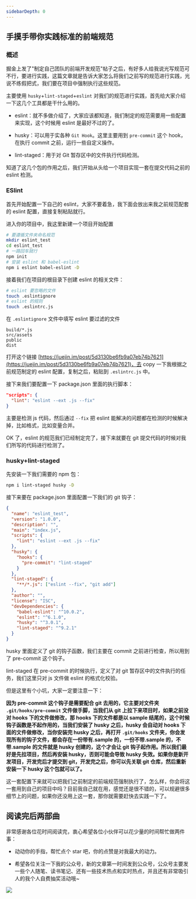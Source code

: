 ```yaml
---
sidebarDepth: 0
---
```


## 手摸手带你实践标准的前端规范

### 概述

掘金上发了"制定自己团队的前端开发规范"帖子之后，有好多人给我说光写规范可不行，要进行实践，这篇文章就是告诉大家怎么将我们之前写的规范进行实践，光说不练假把式，我们要在项目中强制执行这些规范。

主要使用 `husky`+`lint-staged`+`eslint` 对我们的规范进行实践，首先给大家介绍一下这几个工具都是干什么用的。

- eslint：就不多做介绍了，大家应该都知道，我们制定的规范需要用一些配置来实现，这个时候用 eslint 是最好不过的了。

- husky：可以用于实各种 `Git Hook`。这里主要用到 `pre-commit` 这个 hook，在执行 commit 之前，运行一些自定义操作。

- lint-staged：用于对 Git 暂存区中的文件执行代码检测。

知道了这几个包的作用之后，我们开始从头给一个项目实现一套在提交代码之前的 eslint 检测。

### ESlint

首先开始配置一下自己的 eslint，大家不要着急，我下面会放出来我之前规范配套的 eslint 配置，直接复制粘贴就行。

进入你的项目中，我这里新建一个项目开始配置

```bash
# 要遵循文件夹命名规范
mkdir eslint_test
cd eslint_test
# 一路回车就行
npm init
# 安装 eslint 和 babel-eslint
npm i eslint babel-eslint -D
```

接着我们在项目的根目录下创建 eslint 的相关文件：

```bash
# eslint 要忽略的文件
touch .eslintignore
# eslint 的规则
touch .eslintrc.js
```

在 `.eslintignore` 文件中填写 eslint 要过滤的文件

```
build/*.js
src/assets
public
dist
```

打开这个链接 [https://juejin.im/post/5d3130be6fb9a07eb74b7621](https://juejin.im/post/5d3130be6fb9a07eb74b7621)，去 copy 一下我根据之前规范制定的 eslint 配置，复制之后，粘贴到 `.eslintrc.js` 中。

接下来我们要配置一下 package.json 里面的执行脚本：

```json
"scripts": {
  "lint": "eslint --ext .js --fix"
}
```

主要是检测 js 代码，然后通过 `--fix` 把 eslint 能解决的问题都在检测的时候解决掉，比如格式，比如变量合并。

OK 了，eslint 的规范我们已经制定完了，接下来就要在 git 提交代码的时候对我们所写的代码进行检测了。

### husky+lint-staged

先安装一下我们需要的 npm 包：

```bash
npm i lint-staged husky -D
```

接下来要在 package.json 里面配置一下我们的 git 钩子：

```json
{
  "name": "eslint_test",
  "version": "1.0.0",
  "description": "",
  "main": "index.js",
  "scripts": {
    "lint": "eslint --ext .js --fix"
  },
  "husky": {
    "hooks": {
      "pre-commit": "lint-staged"
    }
  },
  "lint-staged": {
    "**/*.js": ["eslint --fix", "git add"]
  },
  "author": "",
  "license": "ISC",
  "devDependencies": {
    "babel-eslint": "^10.0.2",
    "eslint": "^6.1.0",
    "husky": "^3.0.1",
    "lint-staged": "^9.2.1"
  }
}
```

husky 里面定义了 git 的钩子函数，我们主要在 commit 之前进行检查，所以用到了 pre-commit 这个钩子。

lint-staged 在 pre-commit 的时候执行，定义了对 git 暂存区中的文件执行的任务，我们这里只对 js 文件做 eslint 的格式化校验。

但是这里有个小坑，大家一定要注意一下：

**因为 pre-commit 这个钩子是需要配合 git 去用的，它主要对文件夹 `.git/hooks/pre-commit` 文件做手脚，当我们从 git 上拉下来项目时，如果之前没对 hooks 下的文件做修改，那 hooks 下的文件都是以 sample 结尾的，这个时候钩子函数是不起作用的，当我们安装了 husky 之后，husky 会自动对 hooks 下面的文件做修改，当你安装完 husky 之后，再打开 `.git/hooks` 文件夹，你会发现所有的钩子文件，都会存在一份带有.sample 的，一份不带.sample 的，不带.sample 的文件就是 husky 创建的，这个才会让 git 钩子起作用。所以我们最好是先拉项目，然后再安装 husky，否则可能会导致 husky 失效。如果你是新开发项目，开发完后才提交到 git，开发完之后，你可以先关联 git 仓库，然后重新安装一下 husky 这个包就可以了。**

这一套配置下来就可以把我们之前制定的前端规范强制执行了，怎么样，你会将这一套用到自己的项目中吗？目前我自己就在用，感觉还是很不错的，可以规避很多细节上的问题，如果你还没用上这一套，那你就需要赶快去实践一下了。

## 阅读完后两部曲

非常感谢各位花时间阅读完，衷心希望各位小伙伴可以花少量的时间帮忙做两件事：

- 动动你的手指，帮忙点个 star 吧，你的点赞是对我最大的动力。

- 希望各位关注一下我的公众号，新的文章第一时间发到公众号，公众号主要发一些个人随笔、读书笔记、还有一些技术热点和实时热点，并且还有非常吸引人的我个人自费抽奖活动哦~

![](https://user-gold-cdn.xitu.io/2019/7/16/16bfa1cb0db942ad?w=2800&h=800&f=jpeg&s=152910)
